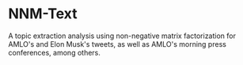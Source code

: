 # NNM-Text
A topic extraction analysis using non-negative matrix factorization for AMLO's and Elon Musk's tweets, as well as AMLO's morning press conferences, among others.
